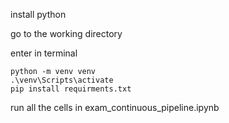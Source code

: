 install python

go to the working directory

enter in terminal 

    python -m venv venv   
    .\venv\Scripts\activate     
    pip install requirments.txt
    
run all the cells in exam_continuous_pipeline.ipynb


